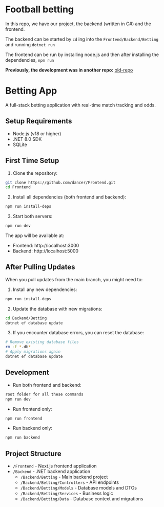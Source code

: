 # **Football betting**

In this repo, we have our project, the backend (written in C#) and the frontend.

The backend can be started by `cd` ing into the `Frontend/Backend/Betting` and running `dotnet run`

The frontend can be run by installing node.js and then after installing the dependencies, `npm run`


**Previously, the development was in another repo:** [old-repo](https://github.com/iokitpusher/backend)

# Betting App

A full-stack betting application with real-time match tracking and odds.

## Setup Requirements

- Node.js (v18 or higher)
- .NET 8.0 SDK
- SQLite

## First Time Setup

1. Clone the repository:
```bash
git clone https://github.com/dancer/Frontend.git
cd Frontend
```

2. Install all dependencies (both frontend and backend):
```bash
npm run install-deps
```

3. Start both servers:
```bash
npm run dev
```

The app will be available at:
- Frontend: http://localhost:3000
- Backend: http://localhost:5000

## After Pulling Updates

When you pull updates from the main branch, you might need to:

1. Install any new dependencies:
```bash
npm run install-deps
```

2. Update the database with new migrations:
```bash
cd Backend/Betting
dotnet ef database update
```

3. If you encounter database errors, you can reset the database:
```bash
# Remove existing database files
rm -f *.db*
# Apply migrations again
dotnet ef database update
```

## Development

- Run both frontend and backend:
```bash
root folder for all these commands
npm run dev
```

- Run frontend only:
```bash
npm run frontend
```

- Run backend only:
```bash
npm run backend
```

## Project Structure

- `/Frontend` - Next.js frontend application
- `/Backend` - .NET backend application
  - `/Backend/Betting` - Main backend project
  - `/Backend/Betting/Controllers` - API endpoints
  - `/Backend/Betting/Models` - Database models and DTOs
  - `/Backend/Betting/Services` - Business logic
  - `/Backend/Betting/Data` - Database context and migrations

